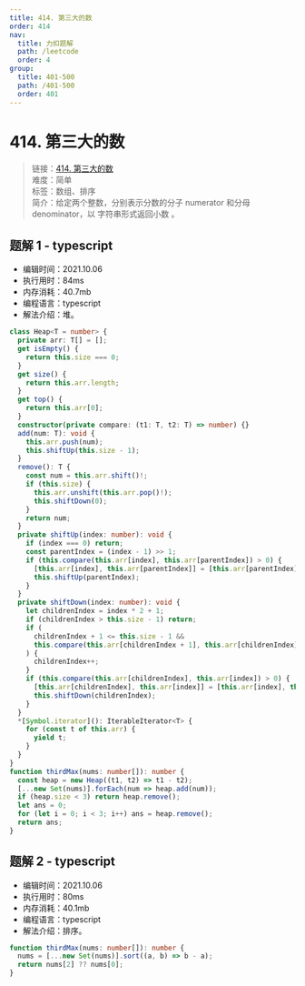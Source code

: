 ```yaml
---
title: 414. 第三大的数
order: 414
nav:
  title: 力扣题解
  path: /leetcode
  order: 4
group:
  title: 401-500
  path: /401-500
  order: 401
---
```


# 414. 第三大的数

> 链接：[414. 第三大的数](https://leetcode-cn.com/problems/third-maximum-number/)  
> 难度：简单  
> 标签：数组、排序  
> 简介：给定两个整数，分别表示分数的分子 numerator 和分母 denominator，以 字符串形式返回小数 。

## 题解 1 - typescript

- 编辑时间：2021.10.06
- 执行用时：84ms
- 内存消耗：40.7mb
- 编程语言：typescript
- 解法介绍：堆。

```typescript
class Heap<T = number> {
  private arr: T[] = [];
  get isEmpty() {
    return this.size === 0;
  }
  get size() {
    return this.arr.length;
  }
  get top() {
    return this.arr[0];
  }
  constructor(private compare: (t1: T, t2: T) => number) {}
  add(num: T): void {
    this.arr.push(num);
    this.shiftUp(this.size - 1);
  }
  remove(): T {
    const num = this.arr.shift()!;
    if (this.size) {
      this.arr.unshift(this.arr.pop()!);
      this.shiftDown(0);
    }
    return num;
  }
  private shiftUp(index: number): void {
    if (index === 0) return;
    const parentIndex = (index - 1) >> 1;
    if (this.compare(this.arr[index], this.arr[parentIndex]) > 0) {
      [this.arr[index], this.arr[parentIndex]] = [this.arr[parentIndex], this.arr[index]];
      this.shiftUp(parentIndex);
    }
  }
  private shiftDown(index: number): void {
    let childrenIndex = index * 2 + 1;
    if (childrenIndex > this.size - 1) return;
    if (
      childrenIndex + 1 <= this.size - 1 &&
      this.compare(this.arr[childrenIndex + 1], this.arr[childrenIndex]) > 0
    ) {
      childrenIndex++;
    }
    if (this.compare(this.arr[childrenIndex], this.arr[index]) > 0) {
      [this.arr[childrenIndex], this.arr[index]] = [this.arr[index], this.arr[childrenIndex]];
      this.shiftDown(childrenIndex);
    }
  }
  *[Symbol.iterator](): IterableIterator<T> {
    for (const t of this.arr) {
      yield t;
    }
  }
}
function thirdMax(nums: number[]): number {
  const heap = new Heap((t1, t2) => t1 - t2);
  [...new Set(nums)].forEach(num => heap.add(num));
  if (heap.size < 3) return heap.remove();
  let ans = 0;
  for (let i = 0; i < 3; i++) ans = heap.remove();
  return ans;
}
```

## 题解 2 - typescript

- 编辑时间：2021.10.06
- 执行用时：80ms
- 内存消耗：40.1mb
- 编程语言：typescript
- 解法介绍：排序。

```typescript
function thirdMax(nums: number[]): number {
  nums = [...new Set(nums)].sort((a, b) => b - a);
  return nums[2] ?? nums[0];
}
```
